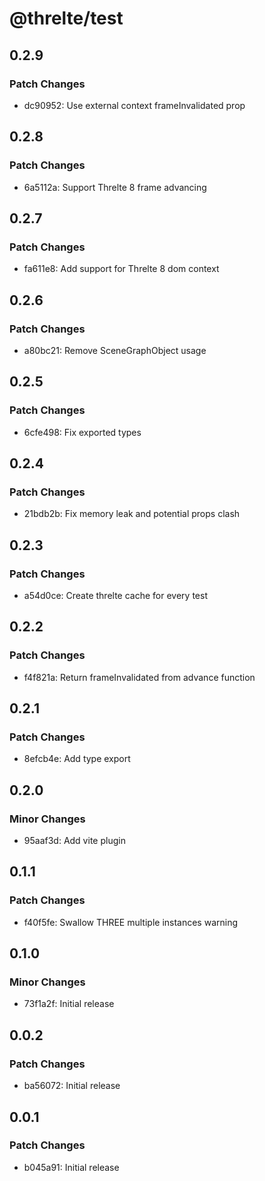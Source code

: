 # @threlte/test

## 0.2.9

### Patch Changes

- dc90952: Use external context frameInvalidated prop

## 0.2.8

### Patch Changes

- 6a5112a: Support Threlte 8 frame advancing

## 0.2.7

### Patch Changes

- fa611e8: Add support for Threlte 8 dom context

## 0.2.6

### Patch Changes

- a80bc21: Remove SceneGraphObject usage

## 0.2.5

### Patch Changes

- 6cfe498: Fix exported types

## 0.2.4

### Patch Changes

- 21bdb2b: Fix memory leak and potential props clash

## 0.2.3

### Patch Changes

- a54d0ce: Create threlte cache for every test

## 0.2.2

### Patch Changes

- f4f821a: Return frameInvalidated from advance function

## 0.2.1

### Patch Changes

- 8efcb4e: Add type export

## 0.2.0

### Minor Changes

- 95aaf3d: Add vite plugin

## 0.1.1

### Patch Changes

- f40f5fe: Swallow THREE multiple instances warning

## 0.1.0

### Minor Changes

- 73f1a2f: Initial release

## 0.0.2

### Patch Changes

- ba56072: Initial release

## 0.0.1

### Patch Changes

- b045a91: Initial release
